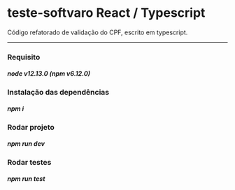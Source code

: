 <h1 align="left">teste-softvaro React / Typescript</h1>
<p align="left">Código refatorado de validação do CPF, escrito em typescript. </p>
<hr/>
<h3 align="left">Requisito</h3>
<h5 align="left">node v12.13.0 (npm v6.12.0)</h5>

<h3 align="left">Instalação das dependências</h3>
<h5 align="left">npm i</h5>

<h3 align="left">Rodar projeto</h3>
<h5 align="left">npm run dev</h5>

<h3 align="left">Rodar testes</h3>
<h5 align="left">npm run test</h5>

